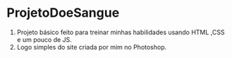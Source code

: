 # ProjetoDoeSangue
1. Projeto básico feito para treinar minhas habilidades usando HTML ,CSS e um pouco de JS. <br>
2. Logo simples  do site criada por mim no Photoshop. 
